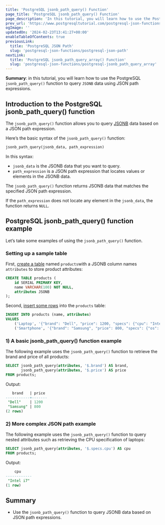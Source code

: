 ```yaml
---
title: 'PostgreSQL jsonb_path_query() Function'
page_title: 'PostgreSQL jsonb_path_query() Function'
page_description: 'In this tutorial, you will learn how to use the PostgreSQL jsonb_path_query() function to query JSONB data using JSON path expressions.'
prev_url: 'https://www.postgresqltutorial.com/postgresql-json-functions/postgresql-jsonb_path_query/'
ogImage: ''
updatedOn: '2024-02-23T13:41:27+00:00'
enableTableOfContents: true
previousLink:
  title: 'PostgreSQL JSON Path'
  slug: 'postgresql-json-functions/postgresql-json-path'
nextLink:
  title: 'PostgreSQL jsonb_path_query_array() Function'
  slug: 'postgresql-json-functions/postgresql-jsonb_path_query_array'
---
```


**Summary**: in this tutorial, you will learn how to use the PostgreSQL `jsonb_path_query()` function to query `JSONB` data using JSON path expressions.

## Introduction to the PostgreSQL jsonb_path_query() function

The `jsonb_path_query()` function allows you to query [JSONB](../postgresql-tutorial/postgresql-json) data based on a JSON path expression.

Here’s the basic syntax of the `jsonb_path_query()` function:

```sql
jsonb_path_query(jsonb_data, path_expression)
```

In this syntax:

- `jsonb_data` is the JSONB data that you want to query.
- `path_expression` is a JSON path expression that locates values or elements in the JSONB data.

The `jsonb_path_query()` function returns JSONB data that matches the specified JSON path expression.

If the `path_expression` does not locate any element in the `jsonb_data`, the function returns `NULL`.

## PostgreSQL jsonb_path_query() function example

Let’s take some examples of using the `jsonb_path_query()` function.

### Setting up a sample table

First, [create a table](../postgresql-tutorial/postgresql-create-table) named `products`with a JSONB column names `attributes` to store product attributes:

```sql
CREATE TABLE products (
    id SERIAL PRIMARY KEY,
    name VARCHAR(100) NOT NULL,
    attributes JSONB
);
```

Second, [insert some rows](../postgresql-tutorial/postgresql-insert-multiple-rows) into the `products` table:

```sql
INSERT INTO products (name, attributes)
VALUES
    ('Laptop', '{"brand": "Dell", "price": 1200, "specs": {"cpu": "Intel i7", "ram": "16GB"}}'),
    ('Smartphone', '{"brand": "Samsung", "price": 800, "specs": {"os": "Android", "storage": "128GB"}}');
```

### 1\) A basic jsonb_path_query() function example

The following example uses the `jsonb_path_query()` function to retrieve the brand and price of all products:

```sql
SELECT jsonb_path_query(attributes, '$.brand') AS brand,
       jsonb_path_query(attributes, '$.price') AS price
FROM products;
```

Output:

```sql
   brand   | price
-----------+-------
 "Dell"    | 1200
 "Samsung" | 800
(2 rows)
```

### 2\) More complex JSON path example

The following example uses the `jsonb_path_query()` function to query nested attributes such as retrieving the CPU specification of laptops:

```sql
SELECT jsonb_path_query(attributes, '$.specs.cpu') AS cpu
FROM products;
```

Output:

```sql
    cpu
------------
 "Intel i7"
(1 row)
```

## Summary

- Use the `jsonb_path_query()` function to query JSONB data based on JSON path expressions.
